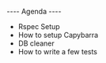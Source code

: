 ---- Agenda ----

 - Rspec Setup
 - How to setup Capybarra
 - DB cleaner
 - How to write a few tests



